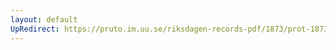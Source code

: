 ```yaml
---
layout: default
UpRedirect: https://pruto.im.uu.se/riksdagen-records-pdf/1873/prot-1873--ak--118/prot-1873--ak--118_000.pdf
---
```

